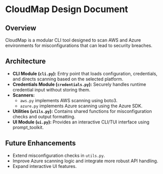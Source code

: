 # CloudMap Design Document

## Overview

CloudMap is a modular CLI tool designed to scan AWS and Azure environments for misconfigurations that can lead to security breaches.

## Architecture

- **CLI Module (`cli.py`):** Entry point that loads configuration, credentials, and directs scanning based on the selected platform.
- **Credentials Module (`credentials.py`):** Securely handles runtime credential input without storing them.
- **Scanners:**  
  - `aws.py` implements AWS scanning using boto3.  
  - `azure.py` implements Azure scanning using the Azure SDK.
- **Utilities (`utils.py`):** Contains shared functions for misconfiguration checks and output formatting.
- **UI Module (`ui.py`):** Provides an interactive CLI/TUI interface using prompt_toolkit.

## Future Enhancements

- Extend misconfiguration checks in `utils.py`.
- Improve Azure scanning logic and integrate more robust API handling.
- Expand interactive UI features.
